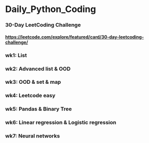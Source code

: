 # Daily_Python_Coding
### 30-Day LeetCoding Challenge
#### https://leetcode.com/explore/featured/card/30-day-leetcoding-challenge/
### wk1: List
### wk2: Advanced list & OOD
### wk3: OOD & set & map
### wk4: Leetcode easy
### wk5: Pandas & Binary Tree
### wk6: Linear regression & Logistic regression
### wk7: Neural networks
